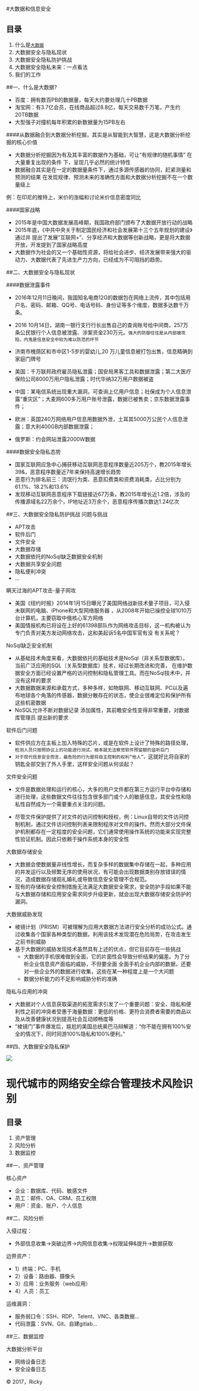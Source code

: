 #大数据和信息安全

## 目录

1. 什么是[`大数据`](https://baike.baidu.com/item/%E5%A4%A7%E6%95%B0%E6%8D%AE/1356941?fr=aladdin)
2. 大数据安全与隐私现状 
3. 大数据安全隐私防护挑战
4. 大数据安全隐私未来：一点看法
5. 我们的工作


##一、什么是大数据?
* 百度：拥有数百PB的数据量，每天大约要处理几十PB数据
* 淘宝网：有3.7亿会员，在线商品超过8.8亿，每天交易数千万笔，产生约20TB数据
* 大型强子对撞机每年积累的新数据量为15PB左右

####从数据融合到大数据分析挖掘，其实是从智能到大智慧，这是大数据分析挖掘的核心价值


* 大数据分析挖掘因为有及其丰富的数据作为基础，可让“有规律的随机事情” 在大量重复出现的条件
下，呈现几乎必然的统计特性
* 数据融合其实是在一定的数据量条件下，通过多源传感器的协同，赶紧测量和预测的结果
在发现规律、预测未来的准确性方面和大数据分析挖掘不在一个数量级上

例：在印尼的推特上，米价的涨幅和讨论米价信息密度同比

####国家战略
* 2015年是中国大数据发展高峰期，我国政府部门颁布了大数据开放行动的战略
* 2015年底，《中共中央关于制定国民经济和社会发展第十三个五年规划的建设》通过并
提出了发展“互联网+”、分享经济和大数据等创新战略，更是将大数据开放，开发提到了国家战略高度
* 大数据作为社会的又一个基础性资源，将给社会进步、经济发展带来强大的驱动力、大数据代表了先进生产力方向，已经成为不可阻挡的趋势。


##二、大数据安全与隐私现状 

####数据泄露事件

* 2016年12月11日晚间，我国知名电商12G的数据包在网络上流传，其中包括用户名、密码、邮箱、QQ号、电话号码、身份证等多个维度，数据多达数千万条。
* 2016 10月14日，湖南一银行支行行长出售自己的查询账号给中间商，257万条公民银行个人信息被泄露、涉案资金230万元。`强大的防御往往是从内部被攻陷，内鬼是信息安全中较为难以防范的环节`
* 济南市槐荫区和市中区1-5岁的婴幼儿,20 万儿童信息被打包出售，信息精确到家庭门牌号

* 美国：千万联邦政府雇员隐私泄露；国安局黑客工具和数据泄露；第二大医疗保险公司8000万用户隐私泄露；时代华纳32万用户数据被盗
* 中国：某电信系统出现重大漏洞，可查询上亿用户信息；社保成为个人信息泄露“重灾区”；大麦网600多万用户账号泄露，数据已被售卖；京东数据泄露事件；
* 欧洲：英国240万网络用户信息用数据外泄，土耳其5000万公民个人信息泄露；意大利400GB内部数据泄露；
* 俄罗斯：约会网站泄露2000W数据

####数据安全隐私态势
* 国家互联网应急中心捕获移动互联网恶意程序数量近205万个，教2015年增长39&，恶意程序数量近7年来保持高速增长趋势
* 恶意行为排名前三：流氓行为类、恶意扣费类和资费消耗类，占比分别为61.1%、18.2%和13.6%
* 发现移动互联网恶意程序下载链接近67万条，教2015年增长近1.2倍，涉及的传播源域名22万余个，IP地址近3万余个，恶意程序传播次数达1.24亿次

##三、大数据安全隐私防护挑战
问题与挑战

*  APT攻击
* 软件后门
* 文件安全
* 大数据存储
* 大数据依托的NoSql缺乏数据安全机制
* 大数据共享安全问题
* 隐私便利冲突
* ...

瞒天过海的APT攻击-量子网攻

* 美国《纽约时报》2014年1月15日曝光了美国网络战新技术量子项目，可入侵未联网的电脑、iPhone和大型网络服务器
，从2008年开始已操控全球1010万台计算机，主要窃取中俄核心军方网络
* 美国情报机构已将设在上好的61398部队作为网络攻击目标，这一机构被认为专门负责对美方发动网络攻击，这和美起诉5名中国军官有没
有关系呢？

NoSql缺乏安全机制

* 从基础技术角度来看，大数据依托的基础技术是NoSql（非关系型数据库）。当前广泛应用的SQL（关系型数据库）技术，经过长期改进和完善，
在维护数据安全方面已经设置严格的访问控制和隐私管理工具。而在NoSql技术中，并没有这样的要求
* 大数据数据来源和承载方式，多种多样，如物联网、移动互联网、PC以及遍布地球各个角落的传感器，数据分散存在的状态，使企业很难定位和保护所有
这些机密数据
* NoSQL允许不断对数据记录 添加属性，其前瞻安全性变得非常重要，对数据库管理员 提出新的要求

软件后门问题

* 软件供应方在主板上加入特殊的芯片，或是在软件上设计了特殊的路径处理，`检测人员只按照协议上的功能进行测试，根本就无法察觉软件预留额的监听后门`
* `对于现代信息安全而言，最危险的行为是将自主控制的权利“他人”。`这就好比将自家的钥匙全部交到了外人手里，这样安全问题从何谈起？

文件安全问题

*  文件是数据处理和运行的核心，大多的用户文件都在第三方运行平台中存储和进行处理，这些数据文件往往包含很多部门或个人的敏感信息，其安全性和隐私性自然成为一个需要重点关注的问题。

*  尽管文件保护提供了对文件的访问控制和授权，例：Linux自带的文件访问控制机制，通过文件访问控制列表来限制程序对文件的操作。然而大部分文件保护机制都存在一定程度的安全问题，它们通常使用操作系统的功能来实现完整性验证机制。因此只依赖于操作系统本身的安全性

大数据存储安全

*  大数据会使数据量非线性增长，而复杂多样的数据集中存储在一起，多种应用的并发运行以及频繁无序的使用状况，有可能会出现数据类别存放错误的情况，造成数据存储观礼婚礼或导致信息安全管理不合规范。
*  现有的存储和安全控制措施无法满足大数据安全需求，安全防护手段如果不能与大数据存储和应用安全需求同步升级更新，就会出现大数据存储安全防护的漏洞。

大数据威胁发现

* 棱镜计划（PRISM）可被理解为应用大数据方法进行安全分析的成功公式。通过收集各个国家各种类型的数据，利用该技术发现潜在危险局势，在攻击发生之前书别威胁
* 基于大数据的威胁发现技术虽然具有上述的优点，但它目前存在一些挑战
   *  大数据的手机很难做到全面，它的片面性会导致分析结果的偏差。为了分析企业信息资产面临的威胁，不但要全面
   全面手机企业内部的数据，还要对一些企业外的数据进行收集，这些在某一种程度上是一个大问题
   *  数据分析能力的不足影响威胁分析的准确
   
隐私与应用的冲突

* 大数据对个人信息获取渠道的拓宽需求引发了一个重要问题：安全、隐私和便利性之前的冲突者受惠于海量数据：更低的价格、更符合消费者需要的商品以及从改善健康状况到提高社会互动顺畅度等
* “棱镜门”事件爆发后，尴尬的美国总统奥巴马辩解道：“你不能在拥有100%安全的情况下，同时同游100%隐私和100%便利。”

##四、大数据安全隐私保护

![](https://github.com/AnShengTec/Network-Security-Management/blob/master/image/image_bigdata.jpeg)





# 现代城市的网络安全综合管理技术风险识别

## 目录
1. 资产管理
2. 风险分析
3. 数据监控


##一、资产管理

核心资产

* 企业：数据库、代码、敏感文件
* 员工：邮件、OA、CRM、员工权限
* 用户：资金、账户、个人信息

##二、风险分析


入侵过程：

*  外部信息收集->突破边界->内网信息收集->权限延伸&提升->数据获取

边界资产：

* 1）终端：PC、手机
* 2）设备：路由器、摄像头
* 3）应用：业务服务（web应用）
* 4）人员：员工

运维漏洞：

*  服务弱口令：SSH、RDP、Telent、VNC、各类数据...
*  代码泄露：SVN、Git、自建gitlab...

##三、数据监控

大数据分析平台

* 网络设备日志
* 安全设备日志




&copy; 2017，Ricky
